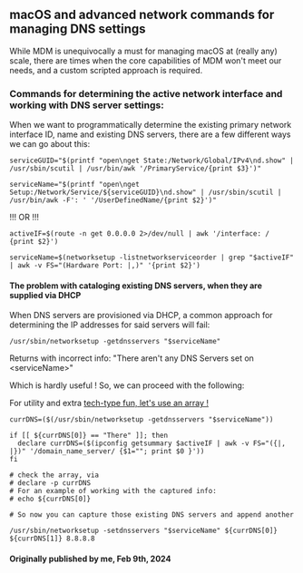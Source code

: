 ## macOS and advanced network commands for managing DNS settings

While MDM is unequivocally a must for managing macOS at (really any) scale, there are times when the core capabilities of MDM won't meet our needs, and a custom scripted approach is required.

### Commands for determining the active network interface and working with DNS server settings:

When we want to programmatically determine the existing primary network interface ID, name and existing DNS servers, there are a few different ways we can go about this:

```shell
serviceGUID="$(printf "open\nget State:/Network/Global/IPv4\nd.show" | /usr/sbin/scutil | /usr/bin/awk '/PrimaryService/{print $3}')"

serviceName="$(printf "open\nget Setup:/Network/Service/${serviceGUID}\nd.show" | /usr/sbin/scutil | /usr/bin/awk -F': ' '/UserDefinedName/{print $2}')"
```

!!! OR !!!

```shell
activeIF=$(route -n get 0.0.0.0 2>/dev/null | awk '/interface: / {print $2}')

serviceName=$(networksetup -listnetworkserviceorder | grep "$activeIF" | awk -v FS="(Hardware Port: |,)" '{print $2}')

```
#### The problem with cataloging existing DNS servers, when they are supplied via DHCP

When DNS servers are provisioned via DHCP, a common approach for determining the IP addresses for said servers will fail:

```shell
/usr/sbin/networksetup -getdnsservers "$serviceName"
```

Returns with incorrect info: "There aren't any DNS Servers set on \<serviceName\>"

Which is hardly useful ! So, we can proceed with the following:

For utility and extra [tech-type fun, let's use an array !](https://www.google.com/search?q=shell+scripting+using+an+array) 
```shell
currDNS=($(/usr/sbin/networksetup -getdnsservers "$serviceName"))

if [[ ${currDNS[0]} == "There" ]]; then
  declare currDNS=($(ipconfig getsummary $activeIF | awk -v FS="({|, |})" '/domain_name_server/ {$1=""; print $0 }'))
fi

# check the array, via 
# declare -p currDNS
# For an example of working with the captured info:
# echo ${currDNS[0]}

# So now you can capture those existing DNS servers and append another

/usr/sbin/networksetup -setdnsservers "$serviceName" ${currDNS[0]} ${currDNS[1]} 8.8.8.8
```

#### Originally published by me, Feb 9th, 2024
